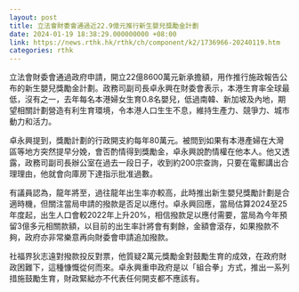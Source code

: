 ```yaml
---
layout: post
title: 立法會財委會通過近22.9億元推行新生嬰兒獎勵金計劃
date: 2024-01-19 18:38:29.000000000 +08:00
link: https://news.rthk.hk/rthk/ch/component/k2/1736966-20240119.htm
categories: rthk
---
```


立法會財委會通過政府申請，開立22億8600萬元新承擔額，用作推行施政報告公布的新生嬰兒獎勵金計劃。政務司副司長卓永興在財委會表示，本港生育率全球最低，沒有之一，去年每名本港婦女生育0.8名嬰兒，低過南韓、新加坡及內地，期望相關計劃營造有利生育環境，令本港人口生生不息，維持生產力、競爭力、城市動力和活力。

卓永興提到，獎勵計劃的行政開支約每年80萬元。被問到如果有本港產婦在大灣區等地方突然提早分娩，會否酌情得到獎勵金，卓永興說酌情權在他本人。他又透露，政務司副司長辦公室在過去一段日子，收到約200宗查詢，只要在電郵講出合理理由，他就會向庫房下達指示批准過數。

有議員認為，龍年將至，過往龍年出生率亦較高，此時推出新生嬰兒獎勵計劃是合適時機，但關注當局申請的撥款是否足以應付。卓永興回應，當局估算2024至25年度起，出生人口會較2022年上升20%，相信撥款足以應付需要，當局為今年預留3億多元相關款額，以目前的出生率計將會有剩餘，金額會滾存，如果撥款不夠，政府亦非常樂意再向財委會申請追加撥款。

社福界狄志遠對撥款投反對票，他質疑2萬元獎勵金對鼓勵生育的成效，在政府財政困難下，這種慷慨從何而來。卓永興重申政府是以「組合拳」方式，推出一系列措施鼓勵生育，財政緊絀亦不代表任何開支都不應該有。
